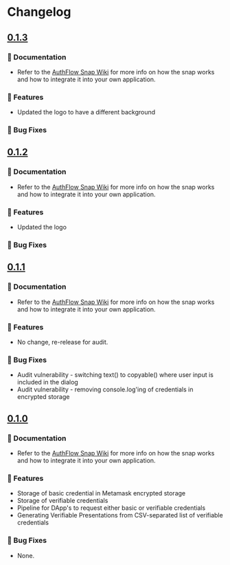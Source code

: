 # Changelog

## [0.1.3](https://github.com/tuum-tech/authflow-snap/compare/v0.1.2...v0.1.3)

### :page_with_curl: Documentation

- Refer to the [AuthFlow Snap Wiki](https://github.com/tuum-tech/authflow-snap/wiki) for more info on how the snap works and how to integrate it into your own application.

### :rocket: Features

- Updated the logo to have a different background

### :bug: Bug Fixes

## [0.1.2](https://github.com/tuum-tech/authflow-snap/compare/v0.1.1...v0.1.2)

### :page_with_curl: Documentation

- Refer to the [AuthFlow Snap Wiki](https://github.com/tuum-tech/authflow-snap/wiki) for more info on how the snap works and how to integrate it into your own application.

### :rocket: Features

- Updated the logo

### :bug: Bug Fixes

## [0.1.1](https://github.com/tuum-tech/authflow-snap/compare/v0.1.0...v0.1.1)

### :page_with_curl: Documentation

- Refer to the [AuthFlow Snap Wiki](https://github.com/tuum-tech/authflow-snap/wiki) for more info on how the snap works and how to integrate it into your own application.

### :rocket: Features

- No change, re-release for audit.

### :bug: Bug Fixes

- Audit vulnerability - switching text() to copyable() where user input is included in the dialog
- Audit vulnerability - removing console.log'ing of credentials in encrypted storage

## [0.1.0](https://github.com/tuum-tech/authflow-snap/compare/v0.1.0...v0.1.0)

### :page_with_curl: Documentation

- Refer to the [AuthFlow Snap Wiki](https://github.com/tuum-tech/authflow-snap/wiki) for more info on how the snap works and how to integrate it into your own application.

### :rocket: Features

- Storage of basic credential in Metamask encrypted storage
- Storage of verifiable credentials
- Pipeline for DApp's to request either basic or verifiable credentials
- Generating Verifiable Presentations from CSV-separated list of verifiable credentials

### :bug: Bug Fixes

- None.
